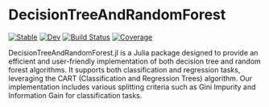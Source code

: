# DecisionTreeAndRandomForest

[![Stable](https://img.shields.io/badge/docs-stable-blue.svg)](https://marleenlukei.github.io/DecisionTreeAndRandomForest.jl/stable/)
[![Dev](https://img.shields.io/badge/docs-dev-blue.svg)](https://marleenlukei.github.io/DecisionTreeAndRandomForest.jl/dev/)
[![Build Status](https://github.com/marleenlukei/DecisionTreeAndRandomForest.jl/actions/workflows/CI.yml/badge.svg?branch=main)](https://github.com/marleenlukei/DecisionTreeAndRandomForest.jl/actions/workflows/CI.yml?query=branch%3Amain)
[![Coverage](https://codecov.io/gh/marleenlukei/DecisionTreeAndRandomForest.jl/branch/main/graph/badge.svg)](https://codecov.io/gh/marleenlukei/DecisionTreeAndRandomForest.jl)

DecisionTreeAndRandomForest.jl is a Julia package designed to provide an efficient and user-friendly implementation of both decision tree and random forest algorithms. It supports both classification and regression tasks, leveraging the CART (Classification and Regression Trees) algorithm. Our implementation includes various splitting criteria such as Gini Impurity and Information Gain for classification tasks.

